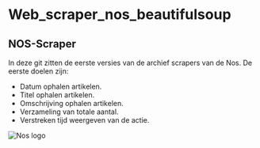 # Web_scraper_nos_beautifulsoup

## NOS-Scraper
In deze git zitten de eerste versies van de archief scrapers van de Nos. 
De eerste doelen zijn:
- Datum ophalen artikelen.
- Titel ophalen artikelen.
- Omschrijving ophalen artikelen. 
- Verzameling van totale aantal.
- Verstreken tijd weergeven van de actie. 

<img src="https://cms-assets.nporadio.nl/npo3fm/archief/_articleHeaderM/129904_logo-nos-vierkant.jpg"
     alt="Nos logo"
     style="float: left; margin-right: 10px;" />
